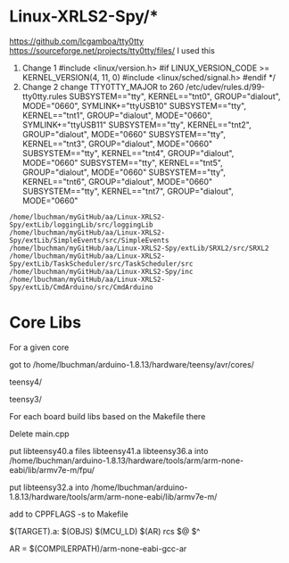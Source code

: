# Linux-XRLS2-Spy/*
https://github.com/lcgamboa/tty0tty
https://sourceforge.net/projects/tty0tty/files/ I used this
1. Change 1
#include <linux/version.h>
#if LINUX_VERSION_CODE >= KERNEL_VERSION(4, 11, 0)
#include <linux/sched/signal.h>
#endif
*/
2. Change 2
change TTY0TTY_MAJOR	to 260
 /etc/udev/rules.d/99-tty0tty.rules
SUBSYSTEM=="tty", KERNEL=="tnt0", GROUP="dialout", MODE="0660", SYMLINK+="ttyUSB10"
SUBSYSTEM=="tty", KERNEL=="tnt1", GROUP="dialout", MODE="0660", SYMLINK+="ttyUSB11"
SUBSYSTEM=="tty", KERNEL=="tnt2", GROUP="dialout", MODE="0660"
SUBSYSTEM=="tty", KERNEL=="tnt3", GROUP="dialout", MODE="0660"
SUBSYSTEM=="tty", KERNEL=="tnt4", GROUP="dialout", MODE="0660"
SUBSYSTEM=="tty", KERNEL=="tnt5", GROUP="dialout", MODE="0660"
SUBSYSTEM=="tty", KERNEL=="tnt6", GROUP="dialout", MODE="0660"
SUBSYSTEM=="tty", KERNEL=="tnt7", GROUP="dialout", MODE="0660"

```/home/lbuchman/myGitHub/aa/Linux-XRLS2-Spy/extLib/loggingLib/src/loggingLib
/home/lbuchman/myGitHub/aa/Linux-XRLS2-Spy/extLib/loggingLib/src/loggingLib
/home/lbuchman/myGitHub/aa/Linux-XRLS2-Spy/extLib/SimpleEvents/src/SimpleEvents
/home/lbuchman/myGitHub/aa/Linux-XRLS2-Spy/extLib/SRXL2/src/SRXL2
/home/lbuchman/myGitHub/aa/Linux-XRLS2-Spy/extLib/TaskScheduler/src/TaskScheduler/src
/home/lbuchman/myGitHub/aa/Linux-XRLS2-Spy/inc
/home/lbuchman/myGitHub/aa/Linux-XRLS2-Spy/extLib/CmdArduino/src/CmdArduino
```



# Core Libs

For a given core

got to /home/lbuchman/arduino-1.8.13/hardware/teensy/avr/cores/

teensy4/

teensy3/



For each board build libs based on the Makefile there

Delete main.cpp

put  libteensy40.a files libteensy41.a   libteensy36.a into   /home/lbuchman/arduino-1.8.13/hardware/tools/arm/arm-none-eabi/lib/armv7e-m/fpu/

put  libteensy32.a  into    /home/lbuchman/arduino-1.8.13/hardware/tools/arm/arm-none-eabi/lib/armv7e-m/

add to CPPFLAGS -s to Makefile                  

$(TARGET).a: $(OBJS) $(MCU_LD)
	$(AR) rcs $@ $^

AR = $(COMPILERPATH)/arm-none-eabi-gcc-ar

